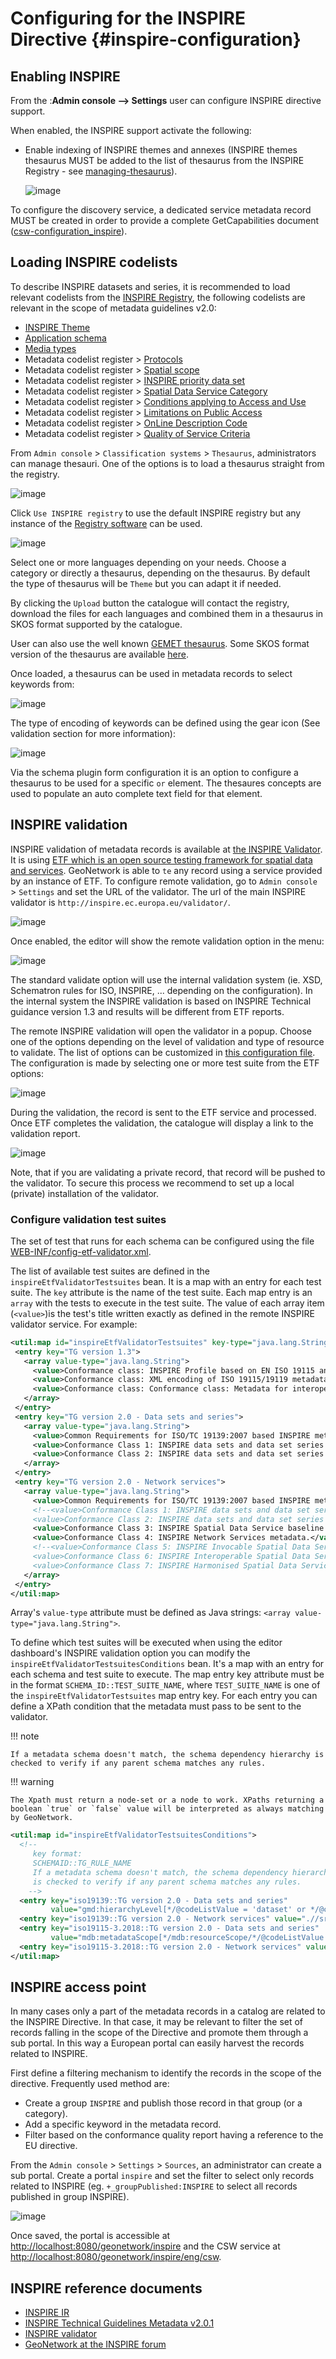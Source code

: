# Configuring for the INSPIRE Directive {#inspire-configuration}

## Enabling INSPIRE

From the :**Admin console \--> Settings** user can configure INSPIRE directive support.

When enabled, the INSPIRE support activate the following:

-   Enable indexing of INSPIRE themes and annexes (INSPIRE themes thesaurus MUST be added to the list of thesaurus from the INSPIRE Registry - see [managing-thesaurus](managing-thesaurus.md)).

    ![image](img/inspire-configuration.png)

To configure the discovery service, a dedicated service metadata record MUST be created in order to provide a complete GetCapabilities document ([csw-configuration_inspire](csw-configuration_inspire.md)).

## Loading INSPIRE codelists

To describe INSPIRE datasets and series, it is recommended to load relevant codelists from the [INSPIRE Registry](http://inspire.ec.europa.eu/registry/), the following codelists are relevant in the scope of metadata guidelines v2.0:

-   [INSPIRE Theme](https://inspire.ec.europa.eu/theme)
-   [Application schema](https://inspire.ec.europa.eu/applicationschema)
-   [Media types](https://inspire.ec.europa.eu/media-types)
-   Metadata codelist register > [Protocols](https://inspire.ec.europa.eu/metadata-codelist/ProtocolValue)
-   Metadata codelist register > [Spatial scope](https://inspire.ec.europa.eu/metadata-codelist/SpatialScope)
-   Metadata codelist register > [INSPIRE priority data set](https://inspire.ec.europa.eu/metadata-codelist/PriorityDataset)
-   Metadata codelist register > [Spatial Data Service Category](https://inspire.ec.europa.eu/metadata-codelist/SpatialDataServiceCategory)
-   Metadata codelist register > [Conditions applying to Access and Use](https://inspire.ec.europa.eu/metadata-codelist/ConditionsApplyingToAccessAndUse)
-   Metadata codelist register > [Limitations on Public Access](https://inspire.ec.europa.eu/metadata-codelist/LimitationsOnPublicAccess)
-   Metadata codelist register > [OnLine Description Code](https://inspire.ec.europa.eu/metadata-codelist/OnLineDescriptionCode)
-   Metadata codelist register > [Quality of Service Criteria](https://inspire.ec.europa.eu/metadata-codelist/QualityOfServiceCriteria)

From `Admin console` > `Classification systems` > `Thesaurus`, administrators can manage thesauri. One of the options is to load a thesaurus straight from the registry.

![image](img/inspire-from-registry.png)

Click `Use INSPIRE registry` to use the default INSPIRE registry but any instance of the [Registry software](https://joinup.ec.europa.eu/solution/re3gistry) can be used.

![image](img/inspire-from-registry-config.png)

Select one or more languages depending on your needs. Choose a category or directly a thesaurus, depending on the thesaurus. By default the type of thesaurus will be `Theme` but you can adapt it if needed.

By clicking the `Upload` button the catalogue will contact the registry, download the files for each languages and combined them in a thesaurus in SKOS format supported by the catalogue.

User can also use the well known [GEMET thesaurus](https://www.eionet.europa.eu/gemet/en/themes/). Some SKOS format version of the thesaurus are available [here](https://github.com/geonetwork/util-gemet/tree/master/thesauri).

Once loaded, a thesaurus can be used in metadata records to select keywords from:

![image](img/inspire-keyword-editing.png)

The type of encoding of keywords can be defined using the gear icon (See validation section for more information):

![image](img/inspire-keyword-encoding-type.png)

Via the schema plugin form configuration it is an option to configure a thesaurus to be used for a specific `or` element. The thesaures concepts are used to populate an auto complete text field for that element.

## INSPIRE validation

INSPIRE validation of metadata records is available at [the INSPIRE Validator](https://inspire.ec.europa.eu/validator/about/). It is using [ETF which is an open source testing framework for spatial data and services](https://github.com/etf-validator/etf-webapp). GeoNetwork is able to `te` any record using a service provided by an instance of ETF. To configure remote validation, go to `Admin console` > `Settings` and set the URL of the validator. The url of the main INSPIRE validator is `http://inspire.ec.europa.eu/validator/`.

![image](img/inspire-configuration.png)

Once enabled, the editor will show the remote validation option in the menu:

![image](img/inspire-validation-menu.png)

The standard validate option will use the internal validation system (ie. XSD, Schematron rules for ISO, INSPIRE, \... depending on the configuration). In the internal system the INSPIRE validation is based on INSPIRE Technical guidance version 1.3 and results will be different from ETF reports.

The remote INSPIRE validation will open the validator in a popup. Choose one of the options depending on the level of validation and type of resource to validate. The list of options can be customized in [this configuration file](https://github.com/geonetwork/core-geonetwork/blob/master/services/src/main/resources/config-spring-geonetwork.xml#L61-L94). The configuration is made by selecting one or more test suite from the ETF options:

![image](img/inspire-etf-test-configuration.png)

During the validation, the record is sent to the ETF service and processed. Once ETF completes the validation, the catalogue will display a link to the validation report.

![image](img/inspire-validation-report.png)

Note, that if you are validating a private record, that record will be pushed to the validator. To secure this process we recommend to set up a local (private) installation of the validator.

### Configure validation test suites

The set of test that runs for each schema can be configured using the file [WEB-INF/config-etf-validator.xml](https://github.com/geonetwork/core-geonetwork/blob/5156bae32d549e6d09cd6a86065791265eb09027/web/src/main/webapp/WEB-INF/config-etf-validator.xml).

The list of available test suites are defined in the `inspireEtfValidatorTestsuites` bean. It is a map with an entry for each test suite. The `key` attribute is the name of the test suite. Each map entry is an `array` with the tests to execute in the test suite. The value of each array item (`<value>`)is the test's title written exactly as defined in the remote INSPIRE validator service. For example:

``` xml
<util:map id="inspireEtfValidatorTestsuites" key-type="java.lang.String" value-type="java.lang.String[]">
 <entry key="TG version 1.3">
   <array value-type="java.lang.String">
     <value>Conformance class: INSPIRE Profile based on EN ISO 19115 and EN ISO 19119</value>
     <value>Conformance class: XML encoding of ISO 19115/19119 metadata</value>
     <value>Conformance class: Conformance class: Metadata for interoperability</value>
   </array>
 </entry>
 <entry key="TG version 2.0 - Data sets and series">
   <array value-type="java.lang.String">
     <value>Common Requirements for ISO/TC 19139:2007 based INSPIRE metadata records.</value>
     <value>Conformance Class 1: INSPIRE data sets and data set series baseline metadata.</value>
     <value>Conformance Class 2: INSPIRE data sets and data set series interoperability metadata.</value>
   </array>
 </entry>
 <entry key="TG version 2.0 - Network services">
   <array value-type="java.lang.String">
     <value>Common Requirements for ISO/TC 19139:2007 based INSPIRE metadata records.</value>
     <!--<value>Conformance Class 1: INSPIRE data sets and data set series baseline metadata.</value>
     <value>Conformance Class 2: INSPIRE data sets and data set series interoperability metadata.</value>-->
     <value>Conformance Class 3: INSPIRE Spatial Data Service baseline metadata.</value>
     <value>Conformance Class 4: INSPIRE Network Services metadata.</value>
     <!--<value>Conformance Class 5: INSPIRE Invocable Spatial Data Services metadata.</value>
     <value>Conformance Class 6: INSPIRE Interoperable Spatial Data Services metadata.</value>
     <value>Conformance Class 7: INSPIRE Harmonised Spatial Data Services metadata.</value>-->
   </array>
 </entry>
</util:map>
```

Array's `value-type` attribute must be defined as Java strings: `<array value-type="java.lang.String">`.

To define which test suites will be executed when using the editor dashboard's INSPIRE validation option you can modify the `inspireEtfValidatorTestsuitesConditions` bean. It's a map with an entry for each schema and test suite to execute. The map entry key attribute must be in the format `SCHEMA_ID::TEST_SUITE_NAME`, where `TEST_SUITE_NAME` is one of the `inspireEtfValidatorTestsuites` map entry key. For each entry you can define a XPath condition that the metadata must pass to be sent to the validator.

!!! note

    If a metadata schema doesn't match, the schema dependency hierarchy is checked to verify if any parent schema matches any rules.


!!! warning

    The Xpath must return a node-set or a node to work. XPaths returning a boolean `true` or `false` value will be interpreted as always matching by GeoNetwork.


``` xml
<util:map id="inspireEtfValidatorTestsuitesConditions">
  <!--
     key format:
     SCHEMAID::TG_RULE_NAME
     If a metadata schema doesn't match, the schema dependency hierarchy
     is checked to verify if any parent schema matches any rules.
    -->
  <entry key="iso19139::TG version 2.0 - Data sets and series"
         value="gmd:hierarchyLevel[*/@codeListValue = 'dataset' or */@codeListValue = 'series']"/>
  <entry key="iso19139::TG version 2.0 - Network services" value=".//srv:SV_ServiceIdentification"/>
  <entry key="iso19115-3.2018::TG version 2.0 - Data sets and series"
         value="mdb:metadataScope[*/mdb:resourceScope/*/@codeListValue = 'dataset' or */mdb:resourceScope/*/@codeListValue = 'series']"/>
  <entry key="iso19115-3.2018::TG version 2.0 - Network services" value=".//srv:SV_ServiceIdentification"/>
</util:map>
```

## INSPIRE access point

In many cases only a part of the metadata records in a catalog are related to the INSPIRE Directive. In that case, it may be relevant to filter the set of records falling in the scope of the Directive and promote them through a sub portal. In this way a European portal can easily harvest the records related to INSPIRE.

First define a filtering mechanism to identify the records in the scope of the directive. Frequently used method are:

-   Create a group `INSPIRE` and publish those record in that group (or a category).
-   Add a specific keyword in the metadata record.
-   Filter based on the conformance quality report having a reference to the EU directive.

From the `Admin console` > `Settings` > `Sources`, an administrator can create a sub portal. Create a portal `inspire` and set the filter to select only records related to INSPIRE (eg. `+_groupPublished:INSPIRE` to select all records published in group INSPIRE).

![image](img/inspire-portal.png)

Once saved, the portal is accessible at <http://localhost:8080/geonetwork/inspire> and the CSW service at <http://localhost:8080/geonetwork/inspire/eng/csw>.

## INSPIRE reference documents

-   [INSPIRE IR](https://inspire.ec.europa.eu/)
-   [INSPIRE Technical Guidelines Metadata v2.0.1](https://inspire.ec.europa.eu/sites/default/files/documents/metadata/inspire-tg-metadata-iso19139-2.0.1.pdf)
-   [INSPIRE validator](https://inspire.ec.europa.eu/validator/)
-   [GeoNetwork at the INSPIRE forum](https://inspire.ec.europa.eu/forum/search?q=geonetwork)
